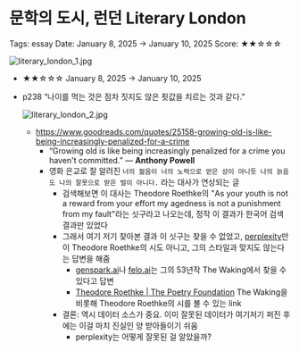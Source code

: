 # 문학의 도시, 런던 Literary London

Tags: essay
Date: January 8, 2025 → January 10, 2025
Score: ★★☆☆☆

![literary_london_1.jpg](literary_london/literary_london_1.jpg)

- ★★☆☆☆ January 8, 2025 → January 10, 2025
- p238 “나이를 먹는 것은 점차 짓지도 않은 죗값을 치르는 것과 같다.”

    ![literary_london_2.jpg](literary_london/literary_london_2.jpg)

    - https://www.goodreads.com/quotes/25158-growing-old-is-like-being-increasingly-penalized-for-a-crime
        - “Growing old is like being increasingly penalized for a crime you haven't committed.” ― **Anthony Powell**
        - 영화 은교로 잘 알려진 `너의 젊음이 너의 노력으로 얻은 상이 아니듯 나의 늙음도 나의 잘못으로 받은 벌이 아니다.` 라는 대사가 연상되는 글
            - 검색해보면 이 대사는 Theodore Roethke의 "As your youth is not a reward from your effort my agedness is not a punishment from my fault"라는 싯구라고 나오는데, 정작 이 결과가 한국어 검색 결과만 있었다
            - 그래서 여기 저기 찾아본 결과 이 싯구는 찾을 수 없었고, [perplexity](https://www.perplexity.ai/search/as-your-youth-is-not-a-reward-75A726VySwW1fkgZ__wWgQ)만이 Theodore Roethke의 시도 아니고, 그의 스타일과 맞지도 않는다는 답변을 해줌
                - [genspark.ai](https://www.genspark.ai/search?query=As%20your%20youth%20is%20not%20a%20reward%20from%20your%20effort%20my%20agedness%20is%20not%20a%20punishment%20from%20my%20fault%20Theodore%20Roethke)나 [felo.ai](https://felo.ai/search/ijQKBPCbpiCApwiQCJqXC7)는 그의 53년작 The Waking에서 찾을 수 있다고 답변
                - [Theodore Roethke | The Poetry Foundation](https://www.poetryfoundation.org/poets/theodore-roethke) The Waking을 비롯해 Theodore Roethke의 시를 볼 수 있는 link
            - 결론: 역시 데이터 소스가 중요. 이미 잘못된 데이터가 여기저기 퍼진 후에는 이걸 마치 진실인 양 받아들이기 쉬움
                - perplexity는 어떻게 잘못된 걸 알았을까?
